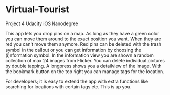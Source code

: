 # Virtual-Tourist
Project 4 Udacity iOS Nanodegree

This app lets you drop pins on a map. As long as they have a green color you can move them around to the exact position you want.
When they are red you can't move them anymore.
Red pins can be deleted with the trash symbol in the callout or you can get information by choosing the (i)nformation symbol.
In the information view you are shown a random collection of max 24 images from Flicker. You can delete individual pictures by double
tapping. A longpress shows you a detailview of the image.
With the bookmark button on the top right you can manage tags for the location.

For developers; it is easy to extend the app with extra functions like searching for locations with certain tags etc. This is up 
you.
